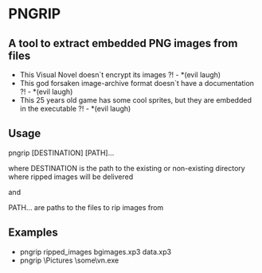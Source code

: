 # PNGRIP
## A tool to extract embedded PNG images from files

- This Visual Novel doesn`t encrypt its images ?! - *(evil laugh)
- This god forsaken image-archive format doesn`t have a documentation ?! - *(evil laugh)
- This 25 years old game has some cool sprites, but they are embedded in the executable ?! - *(evil laugh)


## Usage
pngrip [DESTINATION] [PATH]...

where DESTINATION is the path to the existing or non-existing directory where ripped images will be delivered

and

PATH... are paths to the files to rip images from


## Examples
- pngrip ripped_images bgimages.xp3 data.xp3
- pngrip \\Pictures \\some\\vn.exe